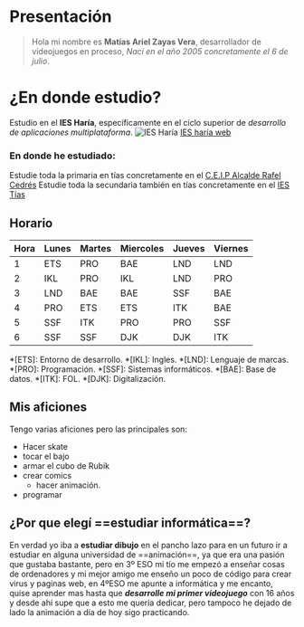 # Presentación

>Hola mi nombre es **Matías Ariel Zayas Vera**, desarrollador de videojuegos en proceso, _Nací en el año 2005 concretamente el 6 de julio_.


# ¿En donde estudio?
Estudio en el **IES Haría**, específicamente en el ciclo superior de _desarrollo de aplicaciones multiplataforma_.
![IES Haría](https://iesharia.wordpress.com/wp-content/uploads/2023/02/pfrqng22cxiwzgxf0qrbwyoilkvvikh1.png)
[IES haría web](http://www.iesharia.es/)

### En donde he estudiado:
Estudie toda la primaria en tías concretamente en el [C.E.I.P Alcalde Rafel Cedrés](https://www.ceipalcalderafaelcedres.org/)
Estudie toda la secundaria también en tías concretamente en el [IES Tías](https://www3.gobiernodecanarias.org/medusa/edublog/iestias/)

## Horario
| Hora  |Lunes|Martes|Miercoles|Jueves|Viernes|
|--------|-------|--------|------------|--------|-
|1  |ETS   |PRO   |BAE   |LND   |LND
|2  |IKL   |PRO   |IKL   |LND   |PRO
|3  |LND   |BAE   |BAE   |SSF   |BAE
| 4 |PRO   |ETS   |ETS   |ITK   |BAE
| 5 |SSF   |ITK   |PRO   |PRO   |SSF
|  6|SSF   |SSF   |DJK   |DJK   |ITK

*[ETS]: Entorno de desarrollo.
*[IKL]: Ingles.
*[LND]: Lenguaje de marcas.
*[PRO]: Programación.
*[SSF]: Sistemas informáticos.
*[BAE]: Base de datos.
*[ITK]: FOL.
*[DJK]: Digitalización.

## Mis aficiones

Tengo varias aficiones pero las principales son: 
* Hacer skate
* tocar el bajo
* armar el cubo de Rubik 
* crear comics
  * hacer animación. 
* programar 


## ¿Por que elegí ==estudiar informática==?
En verdad yo iba a **estudiar dibujo** en el pancho lazo para en un futuro ir a estudiar en alguna universidad de ==animación==, ya que era una pasión que gustaba bastante, pero en 3º ESO mi tío me empezó a enseñar cosas de ordenadores y mi mejor amigo me enseño un poco de código para crear virus y paginas web, en 4ºESO me apunte a informática y me encanto, quise aprender mas hasta que **_desarrolle mi primer videojuego_** con 16 años y desde ahí supe que a esto me quería dedicar, pero tampoco he dejado de lado la animación a día de hoy sigo practicando.
